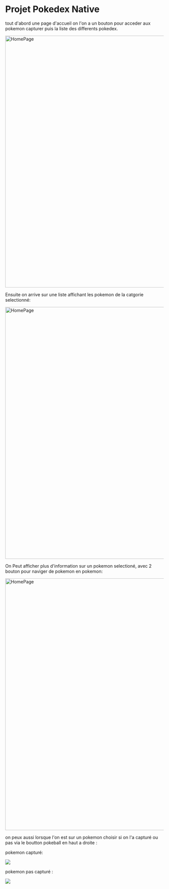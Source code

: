 
# Projet Pokedex Native


tout d'abord une page d'accueil on l'on a un bouton pour acceder aux pokemon capturer puis la liste des differents pokedex.

<img src="./Screenshoot/Screenshot_1679652976.png"
     alt="HomePage"
     style="height:800px" />


Ensuite on arrive sur une liste affichant les pokemon de la catgorie selectionné:

<img src="./Screenshoot/Screenshot_1679645517.png"
     alt="HomePage"
     style="height:800px" />


On Peut afficher plus d'information sur un pokemon selectioné, avec 2 bouton pour naviger de pokemon en pokemon:

<img src="./Screenshoot/Screenshot_1679652658.png"
     alt="HomePage"
     style="height:800px" />


on peux aussi lorsque l'on est sur un pokemon choisir si on l'a capturé ou pas via le boutton pokeball en haut a droite :

pokemon capturé:

![](./Screenshoot/pokeball_fill.png)

pokemon pas capturé :

![](./Screenshoot/pokeball_EMpty.png)
